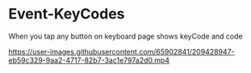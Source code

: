 # Event-KeyCodes
When you tap any button on keyboard page shows keyCode and code


https://user-images.githubusercontent.com/65902841/209428947-eb59c329-9aa2-4717-82b7-3ac1e797a2d0.mp4


